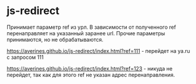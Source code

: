 # js-redirect
Принимает параметр ref из урл.
В зависимости от полученного ref перенаправляет на указанный заранее url.
Прочие параметры принимаются, но не обрабатываются.

<https://averines.github.io/js-redirect/index.html?ref=111> - перейдет на ya.ru c запросом 111

<https://averines.github.io/js-redirect/index.html?ref=123> - никуда не перейдет, так как для этого ref не указан адрес перенаправления.
